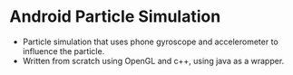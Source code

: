 # Android Particle Simulation
* Particle simulation that uses phone gyroscope and accelerometer to influence the particle.
* Written from scratch using OpenGL and c++, using java as a wrapper.
